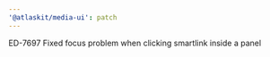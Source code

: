 ```yaml
---
'@atlaskit/media-ui': patch
---
```


ED-7697 Fixed focus problem when clicking smartlink inside a panel
